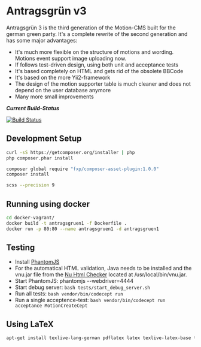 Antragsgrün v3
==============

Antragsgrün 3 is the third generation of the Motion-CMS built for the german green party.
It's a complete rewrite of the second generation and has some major advantages:
* It's much more flexible on the structure of motions and wording. Motions event support image uploading now.
* If follows test-driven design, using both unit and acceptance tests
* It's based completely on HTML and gets rid of the obsolete BBCode
* It's based on the more Yii2-framework
* The design of the motion supporter table is much cleaner and does not depend on the user database anymore
* Many more small improvements


***Current Build-Status***

[![Build Status](http://phpci.hoessl.eu/build-status/image/1?branch=v3)](http://phpci.hoessl.eu/build-status/view/1?branch=v3)


Development Setup
-----------------

```bash
curl -sS https://getcomposer.org/installer | php
php composer.phar install

composer global require "fxp/composer-asset-plugin:1.0.0"
composer install
```


```bash
scss --precision 9
```


Running using docker
--------------------

```bash
cd docker-vagrant/
docker build -t antragsgruen1 -f Dockerfile .
docker run -p 80:80 --name antragsgruen1 -d antragsgruen1
```


Testing
-------

* Install [PhantomJS](http://phantomjs.org/download.html)
* For the automatical HTML validation, Java needs to be installed and the vnu.jar file from the [Nu Html Checker](https://validator.github.io/validator/) located at /usr/local/bin/vnu.jar.
* Start PhantomJS: phantomjs --webdriver=4444
* Start debug server: ```bash
tests/start_debug_server.sh```
* Run all tests: ```bash
vendor/bin/codecept run```
* Run a single acceptence-test: ```bash
vendor/bin/codecept run acceptance MotionCreateCept```


Using LaTeX
-----------

```bash
apt-get install texlive-lang-german pdflatex latex texlive-latex-base texlive-latex-recommended texlive-latex-extra texlive-humanities texlive-fonts-recommended texlive-xetex
```